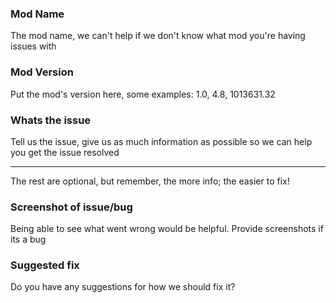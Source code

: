 ### Mod Name
The mod name, we can't help if we don't know what mod you're having issues with

### Mod Version
Put the mod's version here, some examples: 1.0, 4.8, 1013631.32

### Whats the issue
Tell us the issue, give us as much information as possible so we can help you get the issue resolved

-----
The rest are optional, but remember, the more info; the easier to fix!

### Screenshot of issue/bug
Being able to see what went wrong would be helpful. Provide screenshots if its a bug

### Suggested fix
Do you have any suggestions for how we should fix it?
